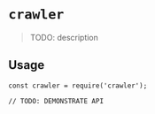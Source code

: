 # `crawler`

> TODO: description

## Usage

```
const crawler = require('crawler');

// TODO: DEMONSTRATE API
```
